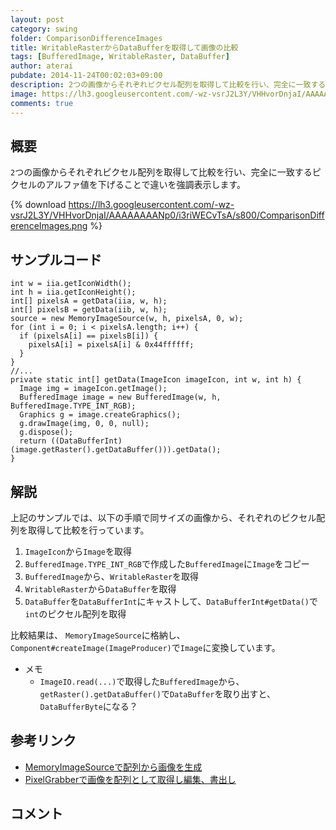 ```yaml
---
layout: post
category: swing
folder: ComparisonDifferenceImages
title: WritableRasterからDataBufferを取得して画像の比較
tags: [BufferedImage, WritableRaster, DataBuffer]
author: aterai
pubdate: 2014-11-24T00:02:03+09:00
description: 2つの画像からそれぞれピクセル配列を取得して比較を行い、完全に一致するピクセルのアルファ値を下げることで違いを強調表示します。
image: https://lh3.googleusercontent.com/-wz-vsrJ2L3Y/VHHvorDnjaI/AAAAAAAANp0/i3riWECvTsA/s800/ComparisonDifferenceImages.png
comments: true
---
```

## 概要
`2`つの画像からそれぞれピクセル配列を取得して比較を行い、完全に一致するピクセルのアルファ値を下げることで違いを強調表示します。

{% download https://lh3.googleusercontent.com/-wz-vsrJ2L3Y/VHHvorDnjaI/AAAAAAAANp0/i3riWECvTsA/s800/ComparisonDifferenceImages.png %}

## サンプルコード
<pre class="prettyprint"><code>int w = iia.getIconWidth();
int h = iia.getIconHeight();
int[] pixelsA = getData(iia, w, h);
int[] pixelsB = getData(iib, w, h);
source = new MemoryImageSource(w, h, pixelsA, 0, w);
for (int i = 0; i &lt; pixelsA.length; i++) {
  if (pixelsA[i] == pixelsB[i]) {
    pixelsA[i] = pixelsA[i] &amp; 0x44ffffff;
  }
}
//...
private static int[] getData(ImageIcon imageIcon, int w, int h) {
  Image img = imageIcon.getImage();
  BufferedImage image = new BufferedImage(w, h, BufferedImage.TYPE_INT_RGB);
  Graphics g = image.createGraphics();
  g.drawImage(img, 0, 0, null);
  g.dispose();
  return ((DataBufferInt) (image.getRaster().getDataBuffer())).getData();
}
</code></pre>

## 解説
上記のサンプルでは、以下の手順で同サイズの画像から、それぞれのピクセル配列を取得して比較を行っています。

1. `ImageIcon`から`Image`を取得
1. `BufferedImage.TYPE_INT_RGB`で作成した`BufferedImage`に`Image`をコピー
1. `BufferedImage`から、`WritableRaster`を取得
1. `WritableRaster`から`DataBuffer`を取得
1. `DataBuffer`を`DataBufferInt`にキャストして、`DataBufferInt#getData()`で`int`のピクセル配列を取得

比較結果は、 `MemoryImageSource`に格納し、`Component#createImage(ImageProducer)`で`Image`に変換しています。

- メモ
    - `ImageIO.read(...)`で取得した`BufferedImage`から、`getRaster().getDataBuffer()`で`DataBuffer`を取り出すと、`DataBufferByte`になる？

<!-- dummy comment line for breaking list -->

## 参考リンク
- [MemoryImageSourceで配列から画像を生成](http://ateraimemo.com/Swing/MemoryImageSource.html)
- [PixelGrabberで画像を配列として取得し編集、書出し](http://ateraimemo.com/Swing/PixelGrabber.html)

<!-- dummy comment line for breaking list -->

## コメント
